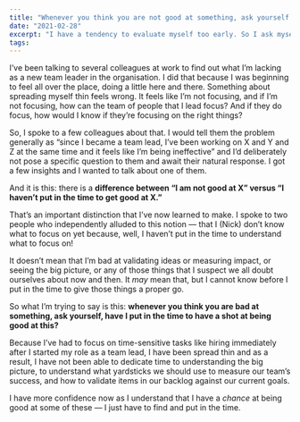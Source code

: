 ```yaml
---
title: "Whenever you think you are not good at something, ask yourself this"
date: "2021-02-28"
excerpt: "I have a tendency to evaluate myself too early. So I ask myself, have I put in time to get good at it?"
tags: 
---
```


I’ve been talking to several colleagues at work to find out what I’m lacking as a new team leader in the organisation. I did that because I was beginning to feel all over the place, doing a little here and there. Something about spreading myself thin feels wrong. It feels like I’m not focusing, and if I’m not focusing, how can the team of people that I lead focus? And if they do focus, how would I know if they’re focusing on the right things?

So, I spoke to a few colleagues about that. I would tell them the problem generally as “since I became a team lead, I’ve been working on X and Y and Z at the same time and it feels like I’m being ineffective” and I’d deliberately not pose a specific question to them and await their natural response. I got a few insights and I wanted to talk about one of them.

And it is this: there is a **difference between “I am not good at X” versus “I haven’t put in the time to get good at X.”** 

That’s an important distinction that I’ve now learned to make. I spoke to two people who independently alluded to this notion — that I (Nick) don’t know what to focus on yet because, well, I haven’t put in the time to understand what to focus on!

It doesn’t mean that I’m bad at validating ideas or measuring impact, or seeing the big picture, or any of those things that I suspect we all doubt ourselves about now and then. It *may* mean that, but I cannot know before I put in the time to give those things a proper go.

So what I’m trying to say is this: **whenever you think you are bad at something, ask yourself, have I put in the time to have a shot at being good at this?**

Because I’ve had to focus on time-sensitive tasks like hiring immediately after I started my role as a team lead, I have been spread thin and as a result, I have not been able to dedicate time to understanding the big picture, to understand what yardsticks we should use to measure our team’s success, and how to validate items in our backlog against our current goals.

I have more confidence now as I understand that I have a *chance* at being good at some of these — I just have to find and put in the time.